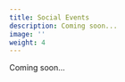 ```yaml
---
title: Social Events
description: Coming soon...
image: ''
weight: 4
---
```

<!-- original description
description: Haptics Symposium offers several social events, including the Grad Student Social and Early Career Lunch.
-->
Coming soon...
<!--
Haptics Symposium offers several social events this year.

## Grad Student Social

Calling all Haptics Symposium Student Attendees! New this year is a student social hour event for **undergraduate, graduate, and post-doctoral researchers**. The social hour will be on **Sunday, March 29, 2020, from 6:00pm-7:30pm** at Highline RxR in Crystal City. Appetizers will be provided! An RSVP invite asking whether or not you plan to attend the social hour can be found at this [link](https://forms.gle/JHd5nAecsjPZGvFV8). **Please RSVP by March 9, 2020**. The event has a capacity limit of 75 individuals, which will be secured by order of RSVP, so please respond early.

We are looking for graduate students to help lead the activities of this fun event. If you are interested, please complete the RSVP invitation link.
We look forward to seeing you at the 2020 Haptics Symposium!

[RSVP for the Grad Student Social](https://forms.gle/JHd5nAecsjPZGvFV8)

## Early-Career Lunch

Calling all Haptics Symposium Early-Career Attendees! We are pleased to announce that the next IEEE/TCH Early-Career Lunch will be held on Sunday, **March 29, 2020, from 12:30pm-2:00pm** in the Skyview Terrace (conference hotel). This event will be open to anyone who falls into the "early-career" category, including newly-appointed assistant and associate professors, as well as independent investigators in research centers and industry. In order to promote networking and foster collaboration, we will be asking all attendees to prepare a 1-slide overview of their research to present in a flash-talk session (more details to follow). As lunch will be provided, please **RSVP using the following** [**link**](https://forms.gle/aSrE4AJFKBr7FNGd6) **by March 9, 2020**. We look forward to seeing you at the 2020 Haptics Symposium! 

[RSVP for the Early-Career Lunch](https://forms.gle/aSrE4AJFKBr7FNGd6)

![](/img/img_20190712_125929-cropped.jpg)
-->